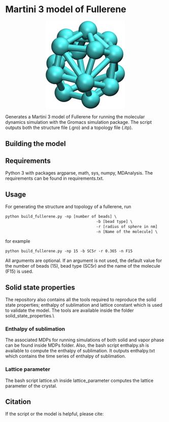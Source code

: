# Martini 3 model of Fullerene
<p align="center">
<img src="F15_fig.png" width="250">
</p>

Generates a Martini 3 model of Fullerene for running the molecular dynamics simulation with the Gromacs simulation package. The script outputs both the structure file (.gro) and a topology file (.itp).


## Building the model


## Requirements

Python 3 with packages argparse, math, sys, numpy, MDAnalysis. The requirements can be found in requirements.txt.

## Usage

For generating the structure and topology of a fullerene, run
 ```
 python build_fullerene.py -np [number of beads] \
                                         -b [bead type] \
                                         -r [radius of sphere in nm]
                                         -n [Name of the molecule] \
 ```                                  

for example

    python build_fullerene.py -np 15 -b SC5r -r 0.365 -n F15

All arguments are optional. If an argument is not used, the default value for the number of beads (15), bead type (SC5r) and the name of the molecule (F15) is used.



## Solid state properties

The repository also contains all the tools required to reproduce the solid state properties; enthalpy of sublimation and lattice constant which is used to validate the model. The tools are available inside the folder solid_state_properties.\

### Enthalpy of sublimation

The associated MDPs for running simulations of both solid and vapor phase can be found inside MDPs folder. Also, the bash script enthalpy.sh is available to compute the enthalpy of sublimation. It outputs enthalpy.txt which contains the time series of enthalpy of sublimation.

### Lattice parameter

The bash script lattice.sh inside lattice_parameter computes the lattice parameter of the crystal.


## Citation

If the script or the model is helpful, please cite:





